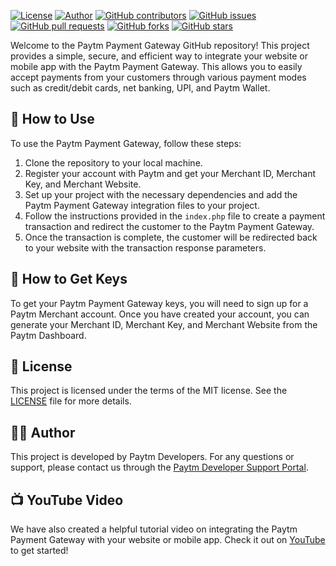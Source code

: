 
[![License](https://img.shields.io/badge/License-MIT-blue.svg)](https://opensource.org/licenses/MIT)
[![Author](https://img.shields.io/badge/Author-Paytm%20Developers-blue.svg)](https://github.com/Paytm-Payments)
[![GitHub contributors](https://img.shields.io/github/contributors/Paytm-Payments/paytm-payment-gateway)](https://github.com/Armanidrisi/paytm-gateway-php/graphs/contributors)
[![GitHub issues](https://img.shields.io/github/issues/Armanidrisi/paytm-gateway-php)](https://github.com/Armanidrisi/paytm-gateway-php/issues)
[![GitHub pull requests](https://img.shields.io/github/issues-pr/Armanidrisi/paytm-gateway-php)](https://github.com/Armanidrisi/paytm-gateway-php/pulls)
[![GitHub forks](https://img.shields.io/github/forks/Armanidrisi/paytm-gateway-php?style=social)](https://github.com/Armanidrisi/paytm-gateway-php/network/members)
[![GitHub stars](https://img.shields.io/github/stars/Armanidrisi/paytm-gateway-php?style=social)](https://github.com/Armanidrisi/paytm-gateway-php)

Welcome to the Paytm Payment Gateway GitHub repository! This project provides a simple, secure, and efficient way to integrate your website or mobile app with the Paytm Payment Gateway. This allows you to easily accept payments from your customers through various payment modes such as credit/debit cards, net banking, UPI, and Paytm Wallet.

## 🚀 How to Use

To use the Paytm Payment Gateway, follow these steps:

1. Clone the repository to your local machine.
2. Register your account with Paytm and get your Merchant ID, Merchant Key, and Merchant Website.
3. Set up your project with the necessary dependencies and add the Paytm Payment Gateway integration files to your project.
4. Follow the instructions provided in the `index.php` file to create a payment transaction and redirect the customer to the Paytm Payment Gateway.
5. Once the transaction is complete, the customer will be redirected back to your website with the transaction response parameters.

## 🔑 How to Get Keys

To get your Paytm Payment Gateway keys, you will need to sign up for a Paytm Merchant account. Once you have created your account, you can generate your Merchant ID, Merchant Key, and Merchant Website from the Paytm Dashboard.

## 📄 License

This project is licensed under the terms of the MIT license. See the [LICENSE](LICENSE) file for more details.

## 🙋‍♀️ Author

This project is developed by Paytm Developers. For any questions or support, please contact us through the [Paytm Developer Support Portal](https://developer.paytm.com/docs/support/).

## 📺 YouTube Video

We have also created a helpful tutorial video on integrating the Paytm Payment Gateway with your website or mobile app. Check it out on [YouTube](https://youtu.be/GoePWPfbgEE) to get started!